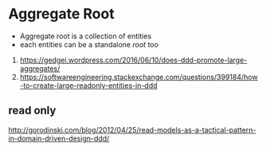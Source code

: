 # Aggregate Root


- Aggregate root is a collection of entities
- each entities can be a standalone _root_ too


1. https://gedgei.wordpress.com/2016/06/10/does-ddd-promote-large-aggregates/
2. https://softwareengineering.stackexchange.com/questions/399184/how-to-create-large-readonly-entities-in-ddd


## read only
http://gorodinski.com/blog/2012/04/25/read-models-as-a-tactical-pattern-in-domain-driven-design-ddd/
